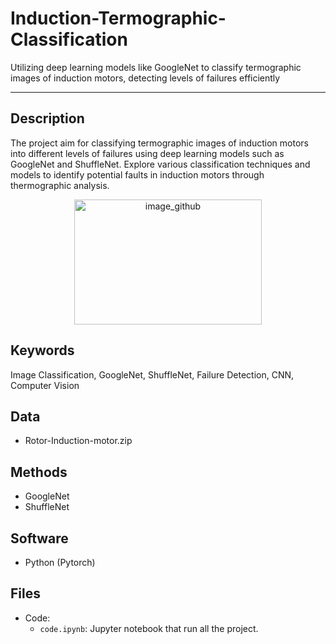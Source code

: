 # Induction-Termographic-Classification
Utilizing deep learning models like GoogleNet to classify termographic images of induction motors, detecting levels of failures efficiently

---
##  Description 
The project aim for classifying termographic images of induction motors into different levels of failures using deep learning models such as GoogleNet and ShuffleNet. Explore various classification techniques and models to identify potential faults in induction motors through thermographic analysis.

<p align="center">
<img src="https://github.com/alecruces/Induction-Termographic-Classification/assets/67338986/6d4c9689-da21-4cbe-b3e4-4534b894ce69" alt="image_github" style="width:300px;height:200;"/>
</p>

##  Keywords
Image Classification, GoogleNet, ShuffleNet, Failure Detection, CNN, Computer Vision

##  Data 
* Rotor-Induction-motor.zip

## Methods  
* GoogleNet
* ShuffleNet

## Software 
* Python (Pytorch)

## Files  
* Code:
  - `code.ipynb`: Jupyter notebook that run all the project.
